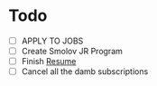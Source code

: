 # Todo
- [ ] APPLY TO JOBS
- [ ] Create Smolov JR Program
- [ ] Finish [Resume](https://docs.google.com/document/d/1ySUAU-utKCEc4Wwd9nFwzsxmlWtM249vUrPu3rChzp0/edit)
- [ ] Cancel all the damb subscriptions
